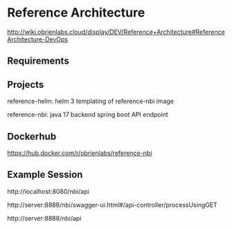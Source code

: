 # Reference Architecture
http://wiki.obrienlabs.cloud/display/DEV/Reference+Architecture#ReferenceArchitecture-DevOps

## Requirements

## Projects

reference-helm: helm 3 templating of reference-nbi image

reference-nbi: java 17 backend spring boot API endpoint

## Dockerhub
https://hub.docker.com/r/obrienlabs/reference-nbi

## Example Session
http://localhost:8080/nbi/api

http://server:8888/nbi/swagger-ui.html#/api-controller/processUsingGET

http://server:8888/nbi/api

